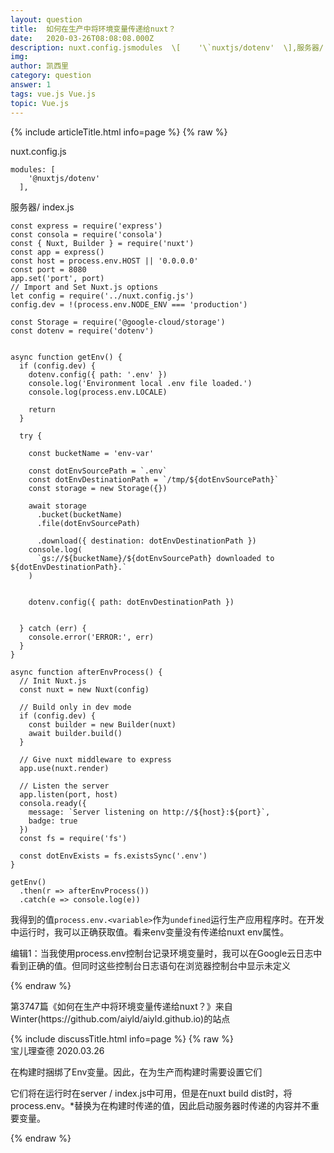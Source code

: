 ```yaml
---
layout: question
title:  如何在生产中将环境变量传递给nuxt？
date:   2020-03-26T08:08:08.000Z
description: nuxt.config.jsmodules  \[    '\`nuxtjs/dotenv'  \],服务器/ index.jsconst e...
img: 
author: 凯西里
category: question
answer: 1
tags: vue.js Vue.js
topic: Vue.js
---
```

<div class="article-root">
  <div class="article">
    {% include articleTitle.html info=page %}
    {% raw %}
    <div class="article-content"><p><font style="vertical-align: inherit;"><font style="vertical-align: inherit;">nuxt.config.js</font></font></p>

<pre><code>modules: [<font></font>
    '@nuxtjs/dotenv'<font></font>
  ],<font></font>
</code></pre>

<p><font style="vertical-align: inherit;"><font style="vertical-align: inherit;">服务器/ index.js</font></font></p>

<pre><code>const express = require('express')<font></font>
const consola = require('consola')<font></font>
const { Nuxt, Builder } = require('nuxt')<font></font>
const app = express()<font></font>
const host = process.env.HOST || '0.0.0.0'<font></font>
const port = 8080<font></font>
app.set('port', port)<font></font>
// Import and Set Nuxt.js options<font></font>
let config = require('../nuxt.config.js')<font></font>
config.dev = !(process.env.NODE_ENV === 'production')<font></font>
<font></font>
const Storage = require('@google-cloud/storage')<font></font>
const dotenv = require('dotenv')<font></font>
<font></font>
<font></font>
async function getEnv() {<font></font>
  if (config.dev) {<font></font>
    dotenv.config({ path: '.env' })<font></font>
    console.log('Environment local .env file loaded.')<font></font>
    console.log(process.env.LOCALE)<font></font>
<font></font>
    return<font></font>
  }<font></font>
<font></font>
  try {<font></font>
<font></font>
    const bucketName = 'env-var'<font></font>
<font></font>
    const dotEnvSourcePath = `.env`<font></font>
    const dotEnvDestinationPath = `/tmp/${dotEnvSourcePath}`<font></font>
    const storage = new Storage({})<font></font>
<font></font>
    await storage<font></font>
      .bucket(bucketName)<font></font>
      .file(dotEnvSourcePath)<font></font>
<font></font>
      .download({ destination: dotEnvDestinationPath })<font></font>
    console.log(<font></font>
      `gs://${bucketName}/${dotEnvSourcePath} downloaded to ${dotEnvDestinationPath}.`<font></font>
    )<font></font>
<font></font>
<font></font>
    dotenv.config({ path: dotEnvDestinationPath })<font></font>
<font></font>
<font></font>
  } catch (err) {<font></font>
    console.error('ERROR:', err)<font></font>
  }<font></font>
}<font></font>
<font></font>
async function afterEnvProcess() {<font></font>
  // Init Nuxt.js<font></font>
  const nuxt = new Nuxt(config)<font></font>
<font></font>
  // Build only in dev mode<font></font>
  if (config.dev) {<font></font>
    const builder = new Builder(nuxt)<font></font>
    await builder.build()<font></font>
  }<font></font>
<font></font>
  // Give nuxt middleware to express<font></font>
  app.use(nuxt.render)<font></font>
<font></font>
  // Listen the server<font></font>
  app.listen(port, host)<font></font>
  consola.ready({<font></font>
    message: `Server listening on http://${host}:${port}`,<font></font>
    badge: true<font></font>
  })<font></font>
  const fs = require('fs')<font></font>
<font></font>
  const dotEnvExists = fs.existsSync('.env')<font></font>
}<font></font>
<font></font>
getEnv()<font></font>
  .then(r =&gt; afterEnvProcess())<font></font>
  .catch(e =&gt; console.log(e))<font></font>
</code></pre>

<p><font style="vertical-align: inherit;"><font style="vertical-align: inherit;">我得到的值</font></font><code>process.env.&lt;variable&gt;</code><font style="vertical-align: inherit;"><font style="vertical-align: inherit;">作为</font></font><code>undefined</code><font style="vertical-align: inherit;"><font style="vertical-align: inherit;">运行生产应用程序时。</font><font style="vertical-align: inherit;">在开发中运行时，我可以正确获取值。</font><font style="vertical-align: inherit;">看来env变量没有传递给nuxt env属性。</font></font></p>

<p><font style="vertical-align: inherit;"><font style="vertical-align: inherit;">编辑1：当我使用process.env控制台记录环境变量时，我可以在Google云日志中看到正确的值。</font><font style="vertical-align: inherit;">但同时这些控制台日志语句在浏览器控制台中显示未定义</font></font></p></div>
    {% endraw %}
  </div>
  <p class="winter_mark">第3747篇《如何在生产中将环境变量传递给nuxt？》来自Winter(https://github.com/aiyld/aiyld.github.io)的站点</p>
  <div class="discuss-wrapper">
    {% include discussTitle.html info=page %}
    {% raw %}
    <div class="discuss-item">
        <div class="discuss-parent">
          <div class="discuss-meta">
            <span class="discuss-user">宝儿理查德</span>
            <span class="discuss-time">2020.03.26</span>
          </div>
          <div class="discuss-comment"><p><font style="vertical-align: inherit;"><font style="vertical-align: inherit;">在构建时捆绑了Env变量。</font><font style="vertical-align: inherit;">因此，在为生产而构建时需要设置它们</font></font></p>

<p><font style="vertical-align: inherit;"><font style="vertical-align: inherit;">它们将在运行时在server / index.js中可用，但是在nuxt build dist时，将process.env。*替换为在构建时传递的值，因此启动服务器时传递的内容并不重要变量。 </font></font></p></div>
        </div></div>
    {% endraw %}
  </div>
<div>

